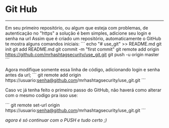 # Git Hub
---

Em seu primeiro repositório, ou algum que esteja com problemas, de autenticação no "https" a solução é bem simples, adicione seu login e senha na url
Assim que é criado um repositório, automaticamente o GitHub te mostra alguns comandos iniciais:
´´´
echo "# use_git" >> README.md
git init
git add README.md
git commit -m "first commit"
git remote add origin https://github.com/mrhashtagsecurity/use_git.git
git push -u origin master
´´´


Agora modifique somente essa linha de código, adicionando login e senha antes da url;
´´´
git remote add origin https://usuario:senha@github.com/mrhashtagsecurity/use_git.git
´´´


Caso vc já tenha feito o primeiro passo do GitHub, não haverá como alterar com o mesmo codigo pra isso use:

´´´
git remote set-url origin https://usuario:senha@github.com/mrhashtagsecurity/use_git.git
´´´

*agora é só continuar com o PUSH e tudo certo ;)*